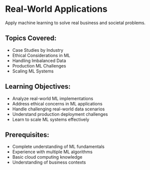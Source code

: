 # Real-World Applications

Apply machine learning to solve real business and societal problems.

## Topics Covered:
- Case Studies by Industry
- Ethical Considerations in ML
- Handling Imbalanced Data
- Production ML Challenges
- Scaling ML Systems

## Learning Objectives:
- Analyze real-world ML implementations
- Address ethical concerns in ML applications
- Handle challenging real-world data scenarios
- Understand production deployment challenges
- Learn to scale ML systems effectively

## Prerequisites:
- Complete understanding of ML fundamentals
- Experience with multiple ML algorithms
- Basic cloud computing knowledge
- Understanding of business contexts